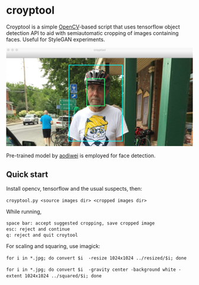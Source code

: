 # croyptool

Croyptool is a simple [OpenCV](https://github.com/opencv/opencv)-based script that uses tensorflow object detection API to aid with semiautomatic cropping of images containing faces. Useful for StyleGAN experiments.

![Example](test.png)

Pre-trained model by [aodiwei](https://github.com/aodiwei/Tensorflow-object-detection-API-for-face-detcetion) is employed for face detection.

## Quick start

Install opencv, tensorflow and the usual suspects, then:

`croyptool.py <source images dir> <cropped images dir>`

While running,

    space bar: accept suggested cropping, save cropped image
    esc: reject and continue
    q: reject and quit croytool

For scaling and squaring, use imagick:

`for i in *.jpg; do convert $i  -resize 1024x1024 ../resized/$i; done`

`for i in *.jpg; do convert $i  -gravity center -background white -extent 1024x1024 ../squared/$i; done`
